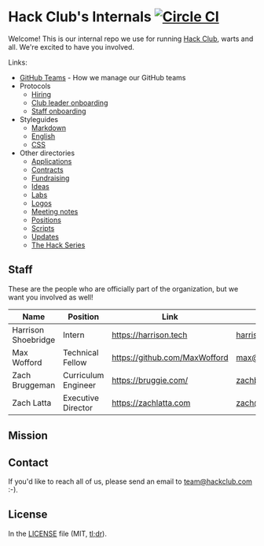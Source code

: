 # Hack Club's Internals [![Circle CI](https://circleci.com/gh/hackclub/meta.svg?style=svg)](https://circleci.com/gh/hackclub/meta)

Welcome! This is our internal repo we use for running
[Hack Club](https://hackclub.com), warts and all. We're excited to have you
involved.

Links:

- [GitHub Teams](github_teams.md) - How we manage our GitHub teams
- Protocols
  - [Hiring](hiring_protocol.md)
  - [Club leader onboarding](club_leader_onboarding_protocol.md)
  - [Staff onboarding](staff_onboarding_protocol.md)
- Styleguides
  - [Markdown](styleguides/markdown.md)
  - [English](styleguides/english.md)
  - [CSS](styleguides/css.md)
- Other directories
  - [Applications](applications)
  - [Contracts](contracts)
  - [Fundraising](fundraising)
  - [Ideas](ideas)
  - [Labs](labs)
  - [Logos](logos)
  - [Meeting notes](meetings)
  - [Positions](positions)
  - [Scripts](scripts)
  - [Updates](updates)
  - [The Hack Series](the_hack_series)

## Staff

These are the people who are officially part of the organization, but we want
you involved as well!

| Name                | Position            | Link                          | Email                 |
| ------------------- | ------------------- | ----------------------------- | --------------------- |
| Harrison Shoebridge | Intern              | https://harrison.tech         | harrison@hackclub.com |
| Max Wofford         | Technical Fellow    | https://github.com/MaxWofford | max@hackclub.com      |
| Zach Bruggeman      | Curriculum Engineer | https://bruggie.com/          | zachb@hackclub.com    |
| Zach Latta          | Executive Director  | https://zachlatta.com         | zach@hackclub.com     |

## Mission

## Contact

If you'd like to reach all of us, please send an email to team@hackclub.com :-).

## License

In the [LICENSE](LICENSE) file (MIT,
[tl;dr](https://tldrlegal.com/license/mit-license)).
